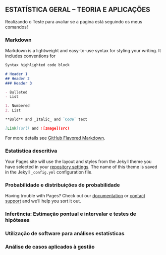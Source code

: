 ## ESTATÍSTICA GERAL – TEORIA E APLICAÇÕES

Realizando o Teste para avaliar se a pagina está seguindo os meus comandos!

### Markdown

Markdown is a lightweight and easy-to-use syntax for styling your writing. It includes conventions for

```markdown
Syntax highlighted code block

# Header 1
## Header 2
### Header 3

- Bulleted
- List

1. Numbered
2. List

**Bold** and _Italic_ and `Code` text

[Link](url) and ![Image](src)
```

For more details see [GitHub Flavored Markdown](https://guides.github.com/features/mastering-markdown/).

### Estatística descritiva

Your Pages site will use the layout and styles from the Jekyll theme you have selected in your [repository settings](https://github.com/Wagner2235/stat_puc.github.io/settings). The name of this theme is saved in the Jekyll `_config.yml` configuration file.

### Probabilidade e distribuições de probabilidade

Having trouble with Pages? Check out our [documentation](https://help.github.com/categories/github-pages-basics/) or [contact support](https://github.com/contact) and we’ll help you sort it out.

### Inferência: Estimação pontual e intervalar e testes de hipóteses



### Utilização de software para análises estatísticas



### Análise de casos aplicados à gestão

